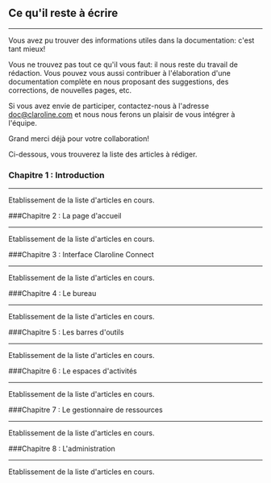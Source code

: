## Ce qu'il reste à écrire

---

Vous avez pu trouver des informations utiles dans la documentation: c'est tant mieux!

Vous ne trouvez pas tout ce qu'il vous faut: il nous reste du travail de rédaction. Vous pouvez vous aussi contribuer à l'élaboration d'une documentation complète en nous proposant des suggestions, des corrections, de nouvelles pages, etc.

Si vous avez envie de participer, contactez-nous à l'adresse  <doc@claroline.com> et nous nous ferons un plaisir de vous intégrer à l'équipe.

Grand merci déjà pour votre collaboration!

Ci-dessous, vous trouverez la liste des articles à rédiger.

### Chapitre 1 : Introduction

---

Etablissement de la liste d'articles en cours. 

###Chapitre 2 : La page d'accueil

---
Etablissement de la liste d'articles en cours. 

###Chapitre 3 : Interface Claroline Connect

---
Etablissement de la liste d'articles en cours. 

###Chapitre 4 : Le bureau

---
Etablissement de la liste d'articles en cours. 

###Chapitre 5 : Les barres d'outils

---
Etablissement de la liste d'articles en cours. 

###Chapitre 6 : Le espaces d'activités

---
Etablissement de la liste d'articles en cours. 

###Chapitre 7 : Le gestionnaire de ressources

---
Etablissement de la liste d'articles en cours. 

###Chapitre 8 : L'administration

---
Etablissement de la liste d'articles en cours. 


